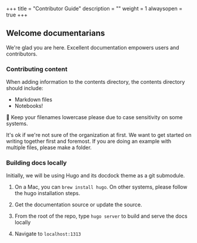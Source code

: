 +++
title = "Contributor Guide"
description = ""
weight = 1
alwaysopen = true
+++

## Welcome documentarians

We're glad you are here. Excellent documentation empowers users and contributors.

### Contributing content

When adding information to the contents directory, the contents directory should
include:

* Markdown files
* Notebooks!

📝 Keep your filenames lowercase please due to case sensitivity on some systems.

It's ok if we're not sure of the organization at first. We want to get started on writing together first and foremost. If you are doing an example with multiple files, please make a folder.

### Building docs locally

Initially, we will be using Hugo and its docdock theme as a git submodule.

1. On a Mac, you can `brew install hugo`. On other systems, please follow the
hugo installation steps.

2. Get the documentation source or update the source.

3. From the root of the repo, type `hugo server` to build and serve the docs
   locally

4. Navigate to `localhost:1313`



